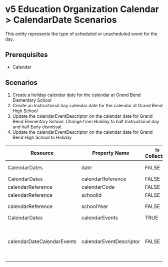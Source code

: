 # v5 Education Organization Calendar > CalendarDate Scenarios

This entity represents the type of scheduled or unscheduled event for the day.

## Prerequisites

* Calendar

## Scenarios

1. Create a holiday calendar date for the calendar at Grand Bend Elementary
   School
2. Create an Instructional day calendar date for the calendar at Grand Bend High
   School
3. Update the calendarEventDescriptor on the calendar date for Grand Bend
   Elementary School. Change from Holiday to half Instructional day and half
   Early dismissal.
4. Update the calendarEventDescriptor on the calendar date for Grand Bend High
   School to Holiday

| Resource                   | Property Name           | Is Collection | Data Type               | Required / Optional | Scenario 1: POST         | Scenario 2: POST         | Scenario 3: PUT                                               | Scenario 4: PUT          |
| -------------------------- | ----------------------- | ------------- | ----------------------- | ------------------- | ---------------------------- | ---------------------------- | ----------------------------------------------------------------- | ---------------------------- |
| CalendarDates              | date                    | FALSE         | date                    | REQUIRED            | 9/16/\[Current School Year\] | 9/16/\[Current School Year\] | 9/16/\[Current School Year\]                                      | 9/16/\[Current School Year\] |
| CalendarDates              | calendarReference       | FALSE         | calendarReference       | REQUIRED            |                              |                              |                                                                   |                              |
| calendarReference          | calendarCode            | FALSE         | int                     | REQUIRED            | 107SS111111                  | IEP001                       | 107SS111111                                                       | IEP001                       |
| calendarReference          | schoolId                | FALSE         | integer                 | REQUIRED            | 255901107                    | 255901001                    | 255901107                                                         | 255901001                    |
| calendarReference          | schoolYear              | FALSE         | int                     | REQUIRED            | \[Current School Year\]      | \[Current School Year\]      | \[Current School Year\]                                           | \[Current School Year\]      |
| CalendarDates              | calendarEvents          | TRUE          | CalendarEvent\[\]       | REQUIRED            |                              |                              |                                                                   |                              |
| calendarDateCalendarEvents | calendarEventDescriptor | FALSE         | calendarEventDescriptor | REQUIRED            | Holiday                      | Instructional Day            | Instructional day &<br/>Student late arrival<br/>/early dismissal | Holiday                      |

